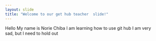```yaml
---
layout: slide
title: "Welcome to our get hub teacher  slide!"
---
```


Hello My name is Norie Chiba
I am learning how to use git hub
I am very sad, but I need to hold out
